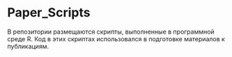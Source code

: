 # Paper_Scripts

В репозитории размещаются скрипты, выполненные в программной среде R. Код в этих скриптах использовался в подготовке материалов к публикациям.
